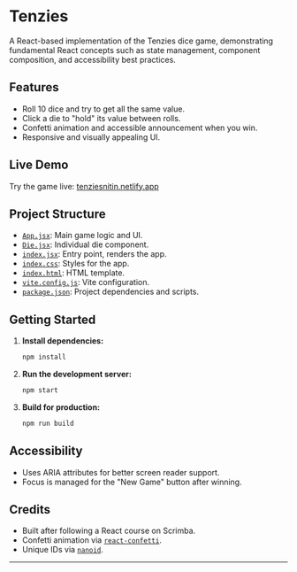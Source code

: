 # Tenzies

A React-based implementation of the Tenzies dice game, demonstrating fundamental React concepts such as state management, component composition, and accessibility best practices.

## Features

- Roll 10 dice and try to get all the same value.
- Click a die to "hold" its value between rolls.
- Confetti animation and accessible announcement when you win.
- Responsive and visually appealing UI.

## Live Demo

Try the game live: [tenziesnitin.netlify.app](https://tenziesnitin.netlify.app/)

## Project Structure

- [`App.jsx`](App.jsx): Main game logic and UI.
- [`Die.jsx`](Die.jsx): Individual die component.
- [`index.jsx`](index.jsx): Entry point, renders the app.
- [`index.css`](index.css): Styles for the app.
- [`index.html`](index.html): HTML template.
- [`vite.config.js`](vite.config.js): Vite configuration.
- [`package.json`](package.json): Project dependencies and scripts.

## Getting Started

1. **Install dependencies:**
    ```sh
    npm install
    ```

2. **Run the development server:**
    ```sh
    npm start
    ```

3. **Build for production:**
    ```sh
    npm run build
    ```

## Accessibility

- Uses ARIA attributes for better screen reader support.
- Focus is managed for the "New Game" button after winning.

## Credits

- Built after following a React course on Scrimba.
- Confetti animation via [`react-confetti`](https://www.npmjs.com/package/react-confetti).
- Unique IDs via [`nanoid`](https://www.npmjs.com/package/nanoid).

---